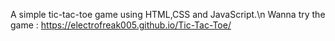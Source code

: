 A simple tic-tac-toe game using HTML,CSS and JavaScript.\n
Wanna try the game : https://electrofreak005.github.io/Tic-Tac-Toe/
